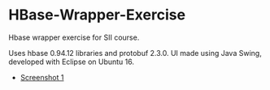 # HBase-Wrapper-Exercise
Hbase wrapper exercise for SII course.

Uses hbase 0.94.12 libraries and protobuf 2.3.0. 
UI made using Java Swing, developed with Eclipse on Ubuntu 16.

 * [Screenshot 1](https://raw.githubusercontent.com/Kidel/HBase-Wrapper-Exercise/master/screenshot1.png)
